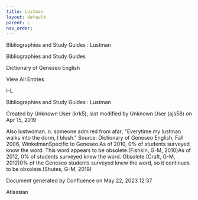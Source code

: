 ```yaml
---
title: Lustman
layout: default
parent: L
nav_order:
---
```


Bibliographies and Study Guides : Lustman

Bibliographies and Study Guides

Dictionary of Geneseo English

View All Entries

I-L

Bibliographies and Study Guides : Lustman

Created by  Unknown User (krk5), last modified by  Unknown User (ajs58) on Apr 15, 2019

Also lustwoman. n. someone admired from afar; &quot;Everytime my lustman walks into the dorm, I blush.&quot; Source: Dictionary of Geneseo English, Fall 2006, WinkelmanSpecific to Geneseo.As of 2010, 0% of students surveyed know the word. This word appears to be obsolete.(Fishkin, G-M, 2010)As of 2012, 0% of students surveyed knew the word. Obsolete.(Craft, G-M, 2012)0% of the Geneseo students surveyed knew the word, so it continues to be obsolete.(Shutes, G-M, 2019)

Document generated by Confluence on May 22, 2023 12:37

Atlassian
